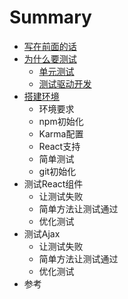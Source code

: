 # Summary

* [写在前面的话](#README)
* [为什么要测试](#docs/why_we_need_test)
   * [单元测试](#docs/about_unit_test)
   * [测试驱动开发](#docs/about_tdd)
* [搭建环境](#docs/settings)
   * 环境要求
   * npm初始化
   * Karma配置
   * React支持
   * 简单测试
   * git初始化
* 测试React组件
   * 让测试失败
   * 简单方法让测试通过
   * 优化测试
* 测试Ajax
   * 让测试失败
   * 简单方法让测试通过
   * 优化测试
* 参考

